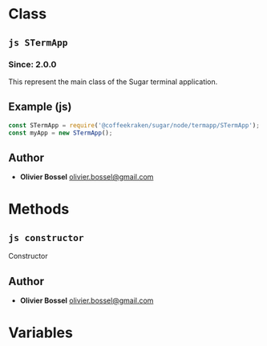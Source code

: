 
# Class


## ```js STermApp ```
### Since: 2.0.0

This represent the main class of the Sugar terminal application.



## Example (js)

```js
const STermApp = require('@coffeekraken/sugar/node/termapp/STermApp');
const myApp = new STermApp();
```


## Author
- **Olivier Bossel** <a href="mailto:olivier.bossel@gmail.com">olivier.bossel@gmail.com</a> 


# Methods


## ```js constructor ```


Constructor




## Author
- **Olivier Bossel** <a href="mailto:olivier.bossel@gmail.com">olivier.bossel@gmail.com</a> 


# Variables


